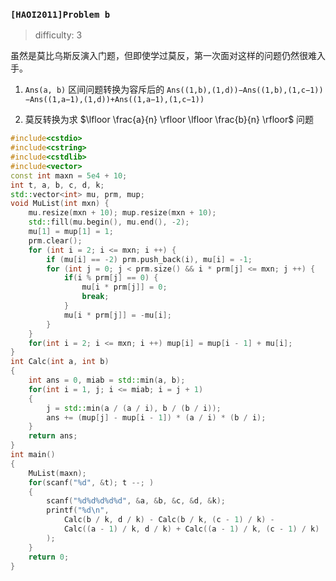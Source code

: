 ### `[HAOI2011]Problem b`

> difficulty: 3

虽然是莫比乌斯反演入门题，但即使学过莫反，第一次面对这样的问题仍然很难入手。

1. `Ans(a, b)` 区间问题转换为容斥后的 `Ans((1,b),(1,d))−Ans((1,b),(1,c−1))−Ans((1,a−1),(1,d))+Ans((1,a−1),(1,c−1))`

2. 莫反转换为求 $\lfloor \frac{a}{n} \rfloor \lfloor \frac{b}{n} \rfloor$ 问题

```cpp
#include<cstdio>
#include<cstring>
#include<cstdlib>
#include<vector>
const int maxn = 5e4 + 10;
int t, a, b, c, d, k;
std::vector<int> mu, prm, mup;
void MuList(int mxn) {
    mu.resize(mxn + 10); mup.resize(mxn + 10);
    std::fill(mu.begin(), mu.end(), -2);
    mu[1] = mup[1] = 1;
    prm.clear();
    for (int i = 2; i <= mxn; i ++) {
        if (mu[i] == -2) prm.push_back(i), mu[i] = -1;
        for (int j = 0; j < prm.size() && i * prm[j] <= mxn; j ++) {
            if(i % prm[j] == 0) {
                mu[i * prm[j]] = 0;
                break;
            }
            mu[i * prm[j]] = -mu[i];
        }
    }
    for(int i = 2; i <= mxn; i ++) mup[i] = mup[i - 1] + mu[i];
}
int Calc(int a, int b)
{
    int ans = 0, miab = std::min(a, b);
    for(int i = 1, j; i <= miab; i = j + 1)
    {
        j = std::min(a / (a / i), b / (b / i));
        ans += (mup[j] - mup[i - 1]) * (a / i) * (b / i);
    }
    return ans;
}
int main()
{
    MuList(maxn);
    for(scanf("%d", &t); t --; )
    {
        scanf("%d%d%d%d%d", &a, &b, &c, &d, &k);
        printf("%d\n", 
            Calc(b / k, d / k) - Calc(b / k, (c - 1) / k) - 
            Calc((a - 1) / k, d / k) + Calc((a - 1) / k, (c - 1) / k)
        );
    }
    return 0;
}
```